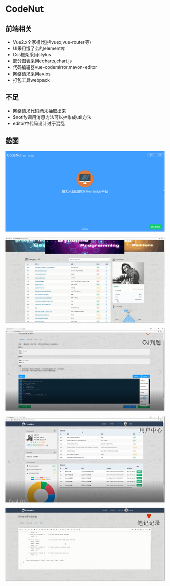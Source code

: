 # CodeNut

## 前端相关

* Vue2.x全家桶(包括vuex,vue-router等)
* UI采用饿了么的element库
* Css框架采用stylus
* 部分图表采用echarts,chart.js
* 代码编辑器vue-codemirror,mavon-editor
* 网络请求采用axios
* 打包工具webpack


## 不足
* 网络请求代码尚未抽取出来
* $notify调用消息方法可以抽象成util方法
* editor中代码设计过于混乱



## 截图
![欢迎页][1]

![主页][2]

![OJ判题][3]

![用户中心][4]

![笔记记录][5]


  [1]: https://github.com/QinZhen001/CodeNut/blob/web-pc/screenshot/screenshot1.png
  [2]: https://github.com/QinZhen001/CodeNut/blob/web-pc/screenshot/screenshot2.png
  [3]: https://github.com/QinZhen001/CodeNut/blob/web-pc/screenshot/screenshot3.png
  [4]: https://github.com/QinZhen001/CodeNut/blob/web-pc/screenshot/screenshot4.png
  [5]: https://github.com/QinZhen001/CodeNut/blob/web-pc/screenshot/screenshot5.png